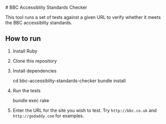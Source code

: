 # BBC Accessiblity Standards Checker

This tool runs a set of tests against a given URL to verify whether it meets the BBC accessiblity standards.

## How to run

1. Install Ruby
2. Clone this repository
3. Install dependencies

    cd bbc-accessiblity-standards-checker
    bundle install

4. Run the tests

    bundle exec rake

5. Enter the URL for the site you wish to test. Try `http://bbc.co.uk` and `http://godaddy.com` for examples.
